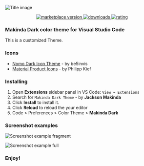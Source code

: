 ![Title image](https://i.imgur.com/CRNNNiZ.png)

<p align="center">
  <!-- marketplace version -->
  <a href="https://marketplace.visualstudio.com/items?itemName=makindajack.makinda-dark">
    <img alt="marketplace version" src="https://img.shields.io/vscode-marketplace/v/makindajack.makinda-dark.svg?style=for-the-badge&labelColor=1A1A1A&color=F0A694">
  </a>
  <!-- downloads -->
  <a href="https://marketplace.visualstudio.com/items?itemName=makindajack.makinda-dark">
    <img alt="downloads" src="https://img.shields.io/visual-studio-marketplace/d/makindajack.makinda-dark.svg?style=for-the-badge&labelColor=1A1A1A&color=F0A694">
  </a>
  <!-- rating -->
  <a href="https://marketplace.visualstudio.com/items?itemName=makindajack.makinda-dark">
    <img alt="rating" src="https://img.shields.io/visual-studio-marketplace/stars/makindajack.makinda-dark.svg?style=for-the-badge&labelColor=1A1A1A&color=F0A694">
  </a>
</p>

### Makinda Dark color theme for Visual Studio Code

This is a customized Theme.

### Icons

- [Nomo Dark Icon Theme](https://marketplace.visualstudio.com/items?itemName=be5invis.vscode-icontheme-nomo-dark) - by be5invis
- [Material Product Icons](https://marketplace.visualstudio.com/items?itemName=PKief.material-product-icons) - by Philipp Kief

### Installing

1.  Open **Extensions** sidebar panel in VS Code: `View → Extensions`
2.  Search for `Makinda Dark Theme` - by **Jackson Makinda**
3.  Click **Install** to install it.
4.  Click **Reload** to reload the your editor
5.  Code > Preferences > Color Theme > **Makinda Dark**

### Screenshot examples

![Screenshot example fragment](https://i.imgur.com/FjuZtgU.png)

![Screenshot example full](https://i.imgur.com/7JKkS0D.png)

### **Enjoy!**
